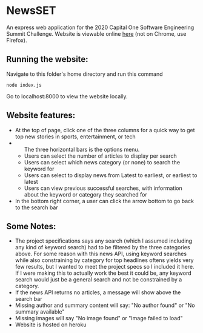 # NewsSET

An express web application for the 2020 Capital One Software Engineering Summit Challenge. Website is viewable online 
<a href= "https://phuang-newsset-ses.herokuapp.com/" target = "_blank">here</a> (not on Chrome, use Firefox).
## Running the website:
Navigate to this folder's home directory and run this command
```
node index.js
```
Go to localhost:8000 to view the website locally.

## Website features:
<ul>
<li>At the top of page, click one of the three columns for a quick way to get top new stories in sports, entertainment, or tech</li>
<li><ul>The three horizontal bars is the options menu.
<li>Users can select the number of articles to display per search</li>
<li>Users can select which news category (or none) to search the keyword for</li>
<li>Users can select to display news from Latest to earliest, or earliest to latest</li>
<li>Users can view previous successful searches, with information about the keyword or category they searched for</li>
</ul>
</li>
<li>In the bottom right corner, a user can click the arrow bottom to go back to the search bar</li>
</ul>

## Some Notes:
<ul>

<li>The project specifications says any search (which I assumed including any
    kind of keyword search) had to be filtered by the three categories above.
    For some reason with this news API, using keyword searches while 
    also constraining by category for top headlines oftens yields very few results, but I wanted to meet the project specs so I included 
    it here. If I were making this to actually work the best it could be, any keyword search would
    just be a general search and not be constrained by a category.</li>
<li>If the news API returns no articles, a message will show above the search bar</li>
<li>Missing author and summary content will say: "No author found" or "No summary available"</li>
<li>Missing images will say "No image found" or "Image failed to load"</li>
<li>Website is hosted on heroku</li>
</ul>
